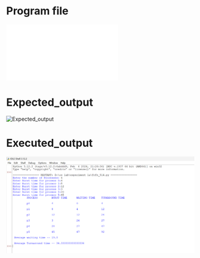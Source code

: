 # Program file
![Program](fcfs_514.py)

# Expected_output
![Expected_output](fcfs_Excepted_output_514.png)

# Executed_output
![Executed_output](fcfs_output_514.png)
